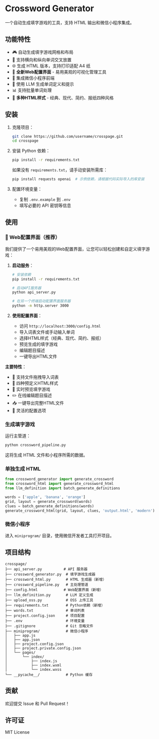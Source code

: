 # Crossword Generator

一个自动生成填字游戏的工具，支持 HTML 输出和微信小程序集成。

## 功能特性

- 🎮 自动生成填字游戏网格和布局
- 📱 支持横向和纵向单词交叉放置
- 🌐 生成 HTML 版本，支持打印适配 A4 纸
- 📝 **全新Web配置界面** - 易用美观的可视化管理工具
- 📱 集成微信小程序前端
- 🤖 使用 LLM 生成单词定义和提示
- 📊 支持批量单词处理
- 🎨 **多种HTML样式** - 经典、现代、简约、报纸四种风格

## 安装

1. 克隆项目：
   ```bash
   git clone https://github.com/username/crosspage.git
   cd crosspage
   ```

2. 安装 Python 依赖：
   ```bash
   pip install -r requirements.txt
   ```

   如果没有 `requirements.txt`，请手动安装所需库：
   ```bash
   pip install requests openai  # 示例依赖，请根据代码实际导入的库安装
   ```

3. 配置环境变量：
   - 复制 `.env.example` 到 `.env`
   - 填写必要的 API 密钥等信息

## 使用

### 🎯 Web配置界面（推荐）

我们提供了一个易用美观的Web配置界面，让您可以轻松创建和自定义填字游戏：

1. **启动服务**：
   ```bash
   # 安装依赖
   pip install -r requirements.txt
   
   # 启动API服务器
   python api_server.py
   
   # 在另一个终端启动配置界面服务器
   python -m http.server 3000
   ```

2. **使用配置界面**：
   - 访问 `http://localhost:3000/config.html`
   - 导入词表文件或手动输入单词
   - 选择HTML样式（经典、现代、简约、报纸）
   - 预览生成的填字游戏
   - 编辑题目描述
   - 一键导出HTML文件

**主要特性**：
- 📝 支持文件拖拽导入词表
- 🎨 四种预定义HTML样式
- 👀 实时预览填字游戏
- ✏️ 在线编辑题目描述
- 📥 一键导出完整HTML文件
- 🔧 灵活的配置选项

### 生成填字游戏

运行主管道：
```bash
python crossword_pipeline.py
```

这将生成 HTML 文件和小程序所需的数据。

### 单独生成 HTML

```python
from crossword_generator import generate_crossword
from crossword_html import generate_crossword_html
from llm_definition import batch_generate_definitions

words = ['apple', 'banana', 'orange']
grid, layout = generate_crossword(words)
clues = batch_generate_definitions(words)
generate_crossword_html(grid, layout, clues, 'output.html', 'modern')
```

### 微信小程序

进入 `miniprogram/` 目录，使用微信开发者工具打开项目。

## 项目结构

```
crosspage/
├── api_server.py          # API 服务器
├── crossword_generator.py  # 填字游戏生成器
├── crossword_html.py       # HTML 生成器（新增）
├── crossword_pipeline.py   # 主处理管道
├── config.html            # Web配置界面（新增）
├── llm_definition.py       # LLM 定义生成
├── upload_oss.py           # OSS 上传工具
├── requirements.txt        # Python依赖（新增）
├── words.txt               # 单词列表
├── project.config.json     # 项目配置
├── .env                    # 环境变量
├── .gitignore              # Git 忽略文件
├── miniprogram/            # 微信小程序
│   ├── app.js
│   ├── app.json
│   ├── project.config.json
│   ├── project.private.config.json
│   └── pages/
│       └── index/
│           ├── index.js
│           ├── index.wxml
│           └── index.wxss
└── __pycache__/            # Python 缓存
```

## 贡献

欢迎提交 Issue 和 Pull Request！

## 许可证

MIT License